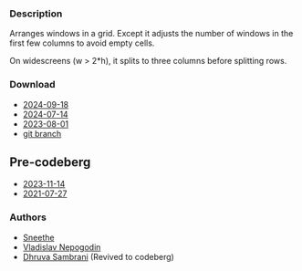 ### Description
Arranges windows in a grid. Except it adjusts the number of windows in the first few columns to avoid empty cells.

On widescreens (w > 2*h), it splits to three columns before splitting rows.

### Download
- [2024-09-18](https://codeberg.org/dwl/dwl-patches/raw/branch/main/patches/gaplessgrid/gaplessgrid.patch)
- [2024-07-14](https://codeberg.org/dwl/dwl-patches/raw/branch/main/patches/gaplessgrid/gaplessgrid-20240714.patch)
- [2023-08-01](https://codeberg.org/dwl/dwl-patches/raw/branch/main/patches/gaplessgrid/gaplessgrid-20230801.patch)
- [git branch](https://codeberg.org/dhruva_sambrani/dwl/src/branch/gaplessgrid)

## Pre-codeberg
- [2023-11-14](https://github.com/djpohly/dwl/compare/main...Sneethe:gaplessgrid.patch)
- [2021-07-27](https://github.com/djpohly/dwl/compare/main...vnepogodin:gaplessgrid.patch)

### Authors
- [Sneethe](https://github.com/Sneethe/)
- [Vladislav Nepogodin](https://github.com/vnepogodin)
- [Dhruva Sambrani](https://codeberg.org/dhruva_sambrani/) (Revived to codeberg)
